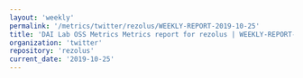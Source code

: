```yaml
---
layout: 'weekly'
permalink: '/metrics/twitter/rezolus/WEEKLY-REPORT-2019-10-25'
title: 'DAI Lab OSS Metrics Metrics report for rezolus | WEEKLY-REPORT-2019-10-25'
organization: 'twitter'
repository: 'rezolus'
current_date: '2019-10-25'
---
```


